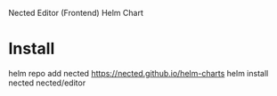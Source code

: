 Nected Editor (Frontend) Helm Chart

# Install
helm repo add nected https://nected.github.io/helm-charts
helm install nected nected/editor
